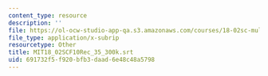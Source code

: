 ```yaml
---
content_type: resource
description: ''
file: https://ol-ocw-studio-app-qa.s3.amazonaws.com/courses/18-02sc-multivariable-calculus-fall-2010/691732f5f920bfb3daad6e48c48a5798_MIT18_02SCF10Rec_35_300k.srt
file_type: application/x-subrip
resourcetype: Other
title: MIT18_02SCF10Rec_35_300k.srt
uid: 691732f5-f920-bfb3-daad-6e48c48a5798
---
```

